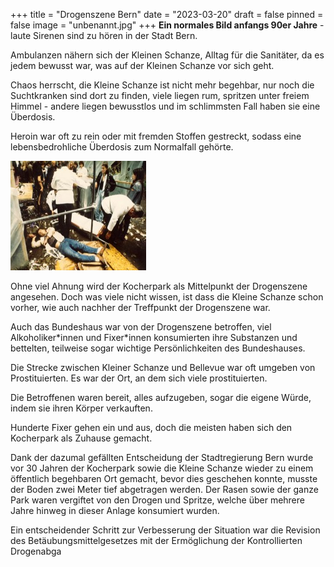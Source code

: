 +++
title = "Drogenszene Bern"
date = "2023-03-20"
draft = false
pinned = false
image = "unbenannt.jpg"
+++
**Ein normales Bild anfangs 90er Jahre** - laute Sirenen sind zu hören in der Stadt Bern.

Ambulanzen nähern sich der Kleinen Schanze, Alltag für die Sanitäter, da es jedem bewusst war, was auf der Kleinen Schanze vor sich geht.

Chaos herrscht, die Kleine Schanze ist nicht mehr begehbar, nur noch die Suchtkranken sind dort zu finden, viele liegen rum, spritzen unter freiem Himmel - andere liegen bewusstlos und im schlimmsten Fall haben sie eine Überdosis. 

Heroin war oft zu rein oder mit fremden Stoffen gestreckt, sodass eine lebensbedrohliche Überdosis zum Normalfall gehörte.

![](unbenannt.jpg "Kleine Schanze Bern")

Ohne viel Ahnung wird der Kocherpark als Mittelpunkt der Drogenszene angesehen. Doch was viele nicht wissen, ist dass die Kleine Schanze schon vorher, wie auch nachher der Treffpunkt der Drogenszene war. 

Auch das Bundeshaus war von der Drogenszene betroffen, viel Alkoholiker\*innen und Fixer\*innen konsumierten ihre Substanzen und bettelten, teilweise sogar wichtige Persönlichkeiten des Bundeshauses. 

Die Strecke zwischen Kleiner Schanze und Bellevue war oft umgeben von Prostituierten. Es war der Ort, an dem sich viele prostituierten. 

Die Betroffenen waren bereit, alles aufzugeben, sogar die eigene Würde, indem sie ihren Körper verkauften. 

Hunderte Fixer gehen ein und aus, doch die meisten haben sich den Kocherpark als Zuhause gemacht. 

Dank der dazumal gefällten Entscheidung der Stadtregierung Bern wurde vor 30 Jahren der Kocherpark sowie die Kleine Schanze wieder zu einem öffentlich begehbaren Ort gemacht, bevor dies geschehen konnte, musste der Boden zwei Meter tief abgetragen werden. Der Rasen sowie der ganze Park waren vergiftet von den Drogen und Spritze, welche über mehrere Jahre hinweg in dieser Anlage konsumiert wurden.

Ein entscheidender Schritt zur Verbesserung der Situation war die Revision des Betäubungsmittelgesetzes mit der Ermöglichung der Kontrollierten Drogenabga